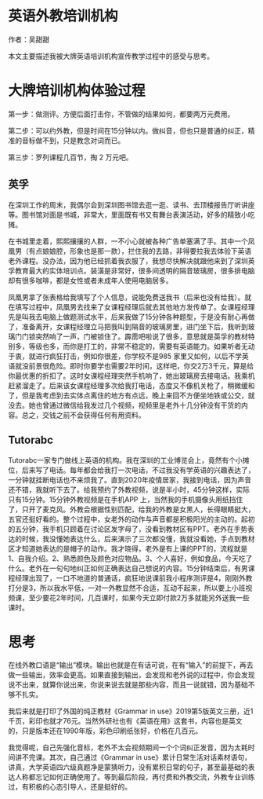 # 英语外教培训机构

作者：吴甜甜

本文主要描述我被大牌英语培训机构宣传教学过程中的感受与思考。

# 大牌培训机构体验过程

第一步：做测评。方便后面打击你，不管做的结果如何，都要两万元费用。

第二步：可以约外教，但是时间在15分钟以内。做纠音，但也只是普通的纠正，精准的音标做不到，只是教念对词而已。

第三步：罗列课程几百节，掏 2 万元吧。

## 英孚

在深圳工作的周末，我偶尔会到深圳图书馆去逛一逛、读书、去顶楼报告厅听讲座等。图书馆对面是书城，非常大，里面既有书又有舞台表演活动，好多的精致小吃摊。

在书城里走着，熙熙攘攘的人群，一不小心就被各种广告单塞满了手。其中一个凤凰男（有点娘娘腔，形象也是那一款），拦住我的去路，非得要拉我去体验下英语老外课程。没办法，因为他已经抓着我衣服了，我想尽快解决就跟他来到了深圳英孚教育最大的实体培训点。装潢是非常好，很多间透明的隔音玻璃房，很多排电脑却有很多咖啡，都是女性或者未成年人使用电脑居多。

凤凰男拿了张表格给我填写了个人信息，说能免费送我书（后来也没有给我）。就在填写过程中，凤凰男去找来了女课程经理后就去其他地方发传单了。女课程经理先是叫我去电脑上做题测试水平，后来我做了15分钟各种题型，于是没有耐心再做了，准备离开，女课程经理立马把我叫到隔音的玻璃房里，进门坐下后，我听到玻璃门门锁突然响了一声，门被锁住了。霹雳吧啦说了很多，意思就是英孚的教材特别多，等级也多，而你是打工的，非常不稳定的，需要有英语能力。如果听者无动于衷，就进行疯狂打击，例如你很差，你学校不是985 家里又如何，以后不学英语就没前景很危险。即时你要学也需要2年时间，这样吧，你交2万3千元，算是给你最优惠的折扣了。这时女课程经理突然手机响了，她出玻璃房去接电话。我乘机赶紧溜走了。后来该女课程经理多次给我打电话，态度又不像机关枪了，稍微缓和了，但是我考虑到去实体点离住的地方有点远，晚上来回不方便坐地铁或公交，就没去。她也曾通过微信给我发过几个视频，视频里是老外十几分钟没有干货的内容。总之，交钱之前不会获得任何有用资料。

## Tutorabc

Tutorabc一家专门做线上英语的机构。我在深圳的工业博览会上，竟然有个小摊位，后来写了电话。每年都会给我打一次电话，不过我没有学英语的兴趣表达了，一分钟就挂断电话也不来烦我了。直到2020年疫情居家，我接到电话，因为声音还不错，我就听下去了。给我预约了外教视频，说是半小时，45分钟这样，实际只有15分钟。15分钟外教视频是在手机APP 上，当然我的手机摄像头用纸挡住了，只开了麦克风。外教会根据性别匹配，给我的外教是女黑人，长得眼睛挺大，五官还挺好看的。整个过程中，女老外的动作与声音都是积极阳光的主动的。起初的五分钟，我手机只顾着在讨论区发字母了，没看到教材区有PPT。老外在手势表达的时候，我没懂她表达什么，后来演示了三次都没懂，我就没看她，手点到教材区才知道她表达的是帽子的动作。我才晓得，老外是有上课的PPT的，流程就是1、自我介绍。2、熟悉颜色及颜色对应物品。3、个人喜好，例如食品，今天吃了什么。老外在一句句地纠正如何正确表达自己想说的内容。15分钟结束后，有男课程经理出现了，一口不地道的普通话，疯狂地说课前我小程序测评是4，刚刚外教打分是3，所以我水平低，一对一外教显然不合适，互动不起来，所以要上小班视频课，至少要花2年时间，几百课时，如果今天立即付款2万多就能另外送我一些课时。



# 思考

在线外教口语是“输出”模块。输出也就是在有话可说，在有“输入”的前提下，再去做一些输出，效率会更高。如果直接到输出，会发现和老外说的过程中，你会发现说不出来，就算你说出来，你说来说去就是那些内容，而且一说就错，因为基础不够不扎实。

我后来就是打印了外国的纯正教材《Grammar in use》2019第5版英文三册，近1千页，彩印也就才76元。当然外研社也有《英语在用》这套书，内容也是英文的，只是版本还在1990年版，彩色印刷纸张好，价格在几百元。

我觉得呢，自己先强化音标，老外不太会视频期间一个个词纠正发音，因为太耗时间讲不完课。其次，自己通过《Grammar in use》累计日常生活对话素材语句，讲真，大学英语四六级真题净是蒙猜听力，没有累积日常的句子，甚至最基础的表达人称都忘记如何正确使用了。等到最后阶段，再付费和外教交流，外教专业训练过，有积极的心态引导人，还是挺好的。







